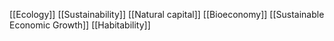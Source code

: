 [[Ecology]]
[[Sustainability]]
[[Natural capital]]
[[Bioeconomy]]
[[Sustainable Economic Growth]]
[[Habitability]]

